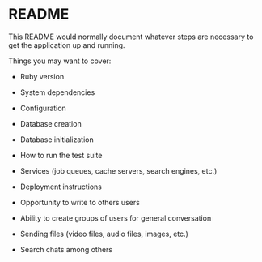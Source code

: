 # README

This README would normally document whatever steps are necessary to get the
application up and running.

Things you may want to cover:

* Ruby version

* System dependencies

* Configuration

* Database creation

* Database initialization

* How to run the test suite

* Services (job queues, cache servers, search engines, etc.)

* Deployment instructions

* Opportunity to write to others users

* Ability to create groups of users for general conversation

* Sending files (video files, audio files, images, etc.)

* Search chats among others
